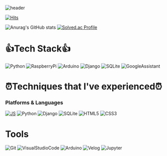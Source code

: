 
<!--
**hungeun/hungeun** is a ✨ _special_ ✨ repository because its `README.md` (this file) appears on your GitHub profile.

Here are some ideas to get you started:

- 🔭 I’m currently working on ...
- 🌱 I’m currently learning ...
- 👯 I’m looking to collaborate on ...
- 🤔 I’m looking for help with ...
- 💬 Ask me about ...
- 📫 How to reach me: ...
- 😄 Pronouns: ...
- ⚡ Fun fact: ...
-->
![header](https://capsule-render.vercel.app/api?type=egg&color=auto&height=300&section=header&text=HunGeunJo%20&fontSize=75)

[![Hits](https://hits.seeyoufarm.com/api/count/incr/badge.svg?url=https%3A%2F%2Fgithub.com%2Fhungeun&count_bg=%23B4D75A&title_bg=%23CFE706&icon=&icon_color=%23E7E7E7&title=hits&edge_flat=false)](https://hits.seeyoufarm.com)

![Anurag's GitHub stats](https://github-readme-stats.vercel.app/api?username=hungeun&show_icons=true&theme=radical)
[![Solved.ac Profile](http://mazassumnida.wtf/api/v2/generate_badge?boj=hungeun)](https://solved.ac/hungeun/)

# 👍Tech Stack👍
![Python](https://img.shields.io/badge/Python-3776AB.svg?&style=for-the-badge&logo=python&logoColor=black)
![RaspberryPi](https://img.shields.io/badge/RaspberryPi-A22846.svg?&style=for-the-badge&logo=RaspberryPi&logoColor=black)
![Arduino](https://img.shields.io/badge/Arduino-00979D.svg?&style=for-the-badge&logo=Arduino&logoColor=black)
![Django](https://img.shields.io/badge/Django-092E20.svg?&style=for-the-badge&logo=Django&logoColor=black)
![SQLite](https://img.shields.io/badge/SQLite-003B57.svg?&style=for-the-badge&logo=SQLite&logoColor=black)
![GoogleAssistant](https://img.shields.io/badge/GoogleAssistant-4285F4.svg?&style=for-the-badge&logo=GoogleAssistant&logoColor=black)

# ⏰Techniques that I've experienced⏰
### Platforms & Languages
[![JS](https://img.shields.io/badge/JavaScript-F7DF1E?style=flat-square&logo=JavaScript&logoColor=black)](github.com/Joowon0220/TODO-List)
![Python](https://img.shields.io/badge/Python-3776AB.svg?&style=for-the-badge&logo=python&logoColor=black)
![Django](https://img.shields.io/badge/Django-092E20.svg?&style=for-the-badge&logo=Django&logoColor=black)
![SQLite](https://img.shields.io/badge/SQLite-003B57.svg?&style=for-the-badge&logo=SQLite&logoColor=black)
![HTML5](https://img.shields.io/badge/HTML5-E34F26.svg?&style=for-the-badge&logo=HTML5&logoColor=black)
![CSS3](https://img.shields.io/badge/CSS3-1572B6.svg?&style=for-the-badge&logo=CSS3&logoColor=black)

# Tools 
![Git](https://img.shields.io/badge/Git-181717.svg?&style=for-the-badge&logo=Git&logoColor=black)
![VisualStudioCode](https://img.shields.io/badge/VisualStudioCode-007ACC.svg?&style=for-the-badge&logo=VisualStudioCode&logoColor=black)
![Arduino](https://img.shields.io/badge/Arduino-00979D.svg?&style=for-the-badge&logo=Arduino&logoColor=black)
![Velog](https://img.shields.io/badge/Velog-20C997.svg?&style=for-the-badge&logo=Velog&logoColor=black)
![Jupyter](https://img.shields.io/badge/Jupyter-F37626.svg?&style=for-the-badge&logo=Jupyter&logoColor=black)
